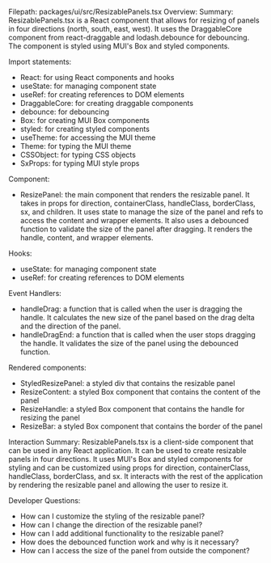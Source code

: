 Filepath: packages/ui/src/ResizablePanels.tsx
Overview: Summary:
ResizablePanels.tsx is a React component that allows for resizing of panels in four directions (north, south, east, west). It uses the DraggableCore component from react-draggable and lodash.debounce for debouncing. The component is styled using MUI's Box and styled components.

Import statements:
- React: for using React components and hooks
- useState: for managing component state
- useRef: for creating references to DOM elements
- DraggableCore: for creating draggable components
- debounce: for debouncing
- Box: for creating MUI Box components
- styled: for creating styled components
- useTheme: for accessing the MUI theme
- Theme: for typing the MUI theme
- CSSObject: for typing CSS objects
- SxProps: for typing MUI style props

Component:
- ResizePanel: the main component that renders the resizable panel. It takes in props for direction, containerClass, handleClass, borderClass, sx, and children. It uses state to manage the size of the panel and refs to access the content and wrapper elements. It also uses a debounced function to validate the size of the panel after dragging. It renders the handle, content, and wrapper elements.

Hooks:
- useState: for managing component state
- useRef: for creating references to DOM elements

Event Handlers:
- handleDrag: a function that is called when the user is dragging the handle. It calculates the new size of the panel based on the drag delta and the direction of the panel.
- handleDragEnd: a function that is called when the user stops dragging the handle. It validates the size of the panel using the debounced function.

Rendered components:
- StyledResizePanel: a styled div that contains the resizable panel
- ResizeContent: a styled Box component that contains the content of the panel
- ResizeHandle: a styled Box component that contains the handle for resizing the panel
- ResizeBar: a styled Box component that contains the border of the panel

Interaction Summary:
ResizablePanels.tsx is a client-side component that can be used in any React application. It can be used to create resizable panels in four directions. It uses MUI's Box and styled components for styling and can be customized using props for direction, containerClass, handleClass, borderClass, and sx. It interacts with the rest of the application by rendering the resizable panel and allowing the user to resize it.

Developer Questions:
- How can I customize the styling of the resizable panel?
- How can I change the direction of the resizable panel?
- How can I add additional functionality to the resizable panel?
- How does the debounced function work and why is it necessary?
- How can I access the size of the panel from outside the component?

